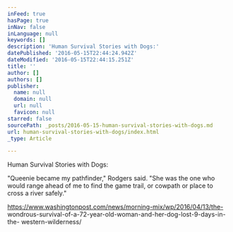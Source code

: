 ```yaml
---
inFeed: true
hasPage: true
inNav: false
inLanguage: null
keywords: []
description: 'Human Survival Stories with Dogs:'
datePublished: '2016-05-15T22:44:24.942Z'
dateModified: '2016-05-15T22:44:15.251Z'
title: ''
author: []
authors: []
publisher:
  name: null
  domain: null
  url: null
  favicon: null
starred: false
sourcePath: _posts/2016-05-15-human-survival-stories-with-dogs.md
url: human-survival-stories-with-dogs/index.html
_type: Article

---
```

Human Survival Stories with Dogs:

"Queenie became my pathfinder," Rodgers said. "She was the one who would range ahead of me to find the game trail, or cowpath or place to cross a river safely."

https://www.washingtonpost.com/news/morning-mix/wp/2016/04/13/the- wondrous-survival-of-a-72-year-old-woman-and-her-dog-lost-9-days-in-the- western-wilderness/